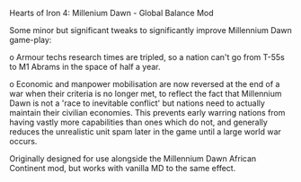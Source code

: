 Hearts of Iron 4: Millenium Dawn - Global Balance Mod

Some minor but significant tweaks to significantly improve Millennium Dawn game-play:

o Armour techs research times are tripled, so a nation can't go from T-55s to M1 Abrams in the space of half a year.

o Economic and manpower mobilisation are now reversed at the end of a war when their criteria is no longer met, to reflect the fact that Millennium Dawn is not a 'race to inevitable conflict' but nations need to actually maintain their civilian economies. This prevents early warring nations from having vastly more capabilities than ones which do not, and generally reduces the unrealistic unit spam later in the game until a large world war occurs.

Originally designed for use alongside the Millennium Dawn African Continent mod, but works with vanilla MD to the same effect.